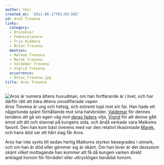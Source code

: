 ```yaml
---
author: Ymir
created_at: '2011-06-17T01:03:50Z'
id: Aros Trevena
links:
  category:
  - Drunokier
  - Femtecolonare
  - Fria Riddare
  - Ätten Trevena
  mention:
  - Malkom Trevena
  - Marek Trevena
  - Valdemar Trevena
  - Vigrid Trevena
  occurrence:
  - Ätten_Trevena.jpg
title: Aros Trevena
---
```


![Aros är numera ättens huvudman, om han fortfarande är i livet, och har därför rätt att bära ättens
omodifierade vapen] Aros Trevena är ung och hetsig, och extremt lojal mot sin far. Han hade ett
någorlunda spänt förhållande mot sina halvbröder. [Valdemar] för dennes tendens att gå sin egen väg
mot [deras faders] vilja, [Vigrid] för att denne gått emot sitt ätt och stannat på kungens sida, och
ändå verkade vara Malkoms favorit. Den han kom bäst överens med var den relativt likasinnade
[Marek], och hans död var ett hårt slag får Aros.

Aros har inte synts till sedan hertig Malkoms styrkor besegrades i utmark, och om han är död eller
gömmer sig är okänt. Om han lever är det dessutom okänt vilket mottagande han kommer att få då
kungen varken direkt anklagat honom för förräderi eller uttryckligen benådat honom.

  [Aros är numera ättens huvudman, om han fortfarande är i livet, och har därför rätt att bära ättens omodifierade vapen]:
    Ätten_Trevena.jpg
    "Aros är numera ättens huvudman, om han fortfarande är i livet, och har därför rätt att bära ättens omodifierade vapen"
  [Valdemar]: Valdemar_Trevena
  [deras faders]: Malkom_Trevena
  [Vigrid]: Vigrid_Trevena
  [Marek]: Marek_Trevena